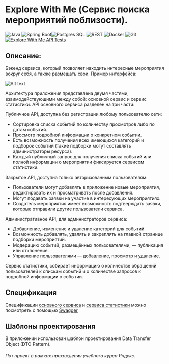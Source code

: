 # Explore With Me (Сервис поиска мероприятий поблизости).
![Java](https://img.shields.io/badge/-Java-green) ![Spring Boot](https://img.shields.io/badge/-Spring%20Boot-blue)![Postgres SQL](https://img.shields.io/badge/-Postgres%20SQL-brightgreen) ![REST](https://img.shields.io/badge/-REST-orange) ![Docker](https://badgen.net/badge/icon/docker?icon=docker&label) ![Git](https://badgen.net/badge/icon/github?icon=github&label)     [![Explore With Me API Tests](https://github.com/Gidrosliv/java-explore-with-me/actions/workflows/api-tests.yml/badge.svg)](https://github.com/Gidrosliv/java-explore-with-me/actions/workflows/api-tests.yml)

## Описание:

Бэкенд сервиса, который позволяет находить интересные мероприятия вокруг себя, а также размещать свои. Пример интерфейса:

![Alt text](https://github.com/devShurakov/java-Explore-With-Me/blob/main/WebInterfaceExample.png)

Архитектура приложения представлена двумя частями, взаимодействующими между собой: основной сервис и сервис статистики. 
API основного сервиса разделён на три части:

Публичное API, доступна без регистрации любому пользователю сети:
* Сортировка списка событий по количеству просмотров либо по датам событий.
* Просмотр подробной информации о конкретном событии.
* Есть возможность получения всех имеющихся категорий и подборок событий (такие подборки могут составлять администраторы ресурса).
* Каждый публичный запрос для получения списка событий или полной информации о мероприятии фиксируется сервисом статистики.

Закрытое API, доступна только авторизованным пользователям:
* Пользователи могут добавлять в приложение новые мероприятия, редактировать их и просматривать после добавления.
* Могут подавать заявки на участие в интересующих мероприятиях.
* Создатель мероприятия имеет возможность подтверждать заявки, которые отправили другие пользователи сервиса.

Административное API, для администраторов сервиса:
* Добавление, изменение и удаление категорий для событий.
* Возможность добавлять, удалять и закреплять на главной странице подборки мероприятий.
* Модерацию событий, размещённых пользователями, — публикация или отклонение.
* Управление пользователями — добавление, просмотр и удаление.

Сервис статистики, собирает информацию о количестве обращений пользователей к спискам событий и о количестве запросов к подробной информации о событии.

## Спецификация

Спецификации [основного сервиса](https://github.com/devShurakov/java-Explore-With-Me/blob/main/ewm-main-service-spec.json) и [сервиса статистики](https://github.com/devShurakov/java-Explore-With-Me/blob/main/ewm-stats-service-spec.json) можно посмотреть с помощью [Swagger](https://editor-next.swagger.io) 

## Шаблоны проектирования

В приложении использован шаблон проектирования Data Transfer Object (DTO Pattern).

###### Пэт проект в рамках прохождения учебного курса Яндекс.

